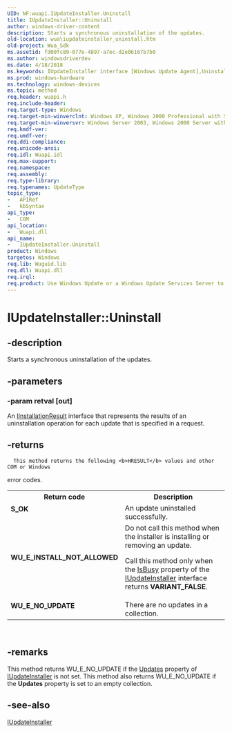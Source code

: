 ```yaml
---
UID: NF:wuapi.IUpdateInstaller.Uninstall
title: IUpdateInstaller::Uninstall
author: windows-driver-content
description: Starts a synchronous uninstallation of the updates.
old-location: wua\iupdateinstaller_uninstall.htm
old-project: Wua_Sdk
ms.assetid: fd00fc89-077e-4897-a7ec-d2e06167b7b0
ms.author: windowsdriverdev
ms.date: 4/18/2018
ms.keywords: IUpdateInstaller interface [Windows Update Agent],Uninstall method, IUpdateInstaller.Uninstall, IUpdateInstaller::Uninstall, Uninstall, Uninstall method [Windows Update Agent], Uninstall method [Windows Update Agent],IUpdateInstaller interface, wua.iupdateinstaller_uninstall, wuapi/IUpdateInstaller::Uninstall
ms.prod: windows-hardware
ms.technology: windows-devices
ms.topic: method
req.header: wuapi.h
req.include-header: 
req.target-type: Windows
req.target-min-winverclnt: Windows XP, Windows 2000 Professional with SP3 [desktop apps only]
req.target-min-winversvr: Windows Server 2003, Windows 2000 Server with SP3 [desktop apps only]
req.kmdf-ver: 
req.umdf-ver: 
req.ddi-compliance: 
req.unicode-ansi: 
req.idl: Wuapi.idl
req.max-support: 
req.namespace: 
req.assembly: 
req.type-library: 
req.typenames: UpdateType
topic_type:
-	APIRef
-	kbSyntax
api_type:
-	COM
api_location:
-	Wuapi.dll
api_name:
-	IUpdateInstaller.Uninstall
product: Windows
targetos: Windows
req.lib: Wuguid.lib
req.dll: Wuapi.dll
req.irql: 
req.product: Use Windows Update or a Windows Update Services Server to retrieve the update on Windows XP.
---
```


# IUpdateInstaller::Uninstall


## -description


Starts a synchronous uninstallation of the updates.


## -parameters




### -param retval [out]

An <a href="https://msdn.microsoft.com/453945d7-11a3-4237-b1c8-928194be558d">IInstallationResult</a> interface  that represents the results of an uninstallation operation for each update that is specified in a request.


## -returns




      This method returns the following <b>HRESULT</b> values and other COM or Windows 

error codes.
     

<table>
<tr>
<th>Return code</th>
<th>Description</th>
</tr>
<tr>
<td width="40%">
<dl>
<dt><b><b>S_OK</b></b></dt>
</dl>
</td>
<td width="60%">
An  update uninstalled successfully.

</td>
</tr>
<tr>
<td width="40%">
<dl>
<dt><b>WU_E_INSTALL_NOT_ALLOWED</b></dt>
</dl>
</td>
<td width="60%">
Do not call this method when the installer is installing or removing an update. 

Call this method only when the <a href="https://msdn.microsoft.com/20875312-f54a-45fc-a0f4-ed17b812dd9e">IsBusy</a> property of the <a href="https://msdn.microsoft.com/7f1c272f-73ef-43ee-b1ac-ef97a4791313">IUpdateInstaller</a> interface returns <b>VARIANT_FALSE</b>.

</td>
</tr>
<tr>
<td width="40%">
<dl>
<dt><b>WU_E_NO_UPDATE</b></dt>
</dl>
</td>
<td width="60%">
There are no updates in a collection.

</td>
</tr>
</table>
 




## -remarks



This method returns WU_E_NO_UPDATE if the <a href="https://msdn.microsoft.com/f56121fd-f8ba-48b5-840b-1a5a751e1a70">Updates</a> property of <a href="https://msdn.microsoft.com/7f1c272f-73ef-43ee-b1ac-ef97a4791313">IUpdateInstaller</a> is not set. This method also returns WU_E_NO_UPDATE if the  <b>Updates</b> property is set to an empty collection.




## -see-also




<a href="https://msdn.microsoft.com/7f1c272f-73ef-43ee-b1ac-ef97a4791313">IUpdateInstaller</a>
 

 

